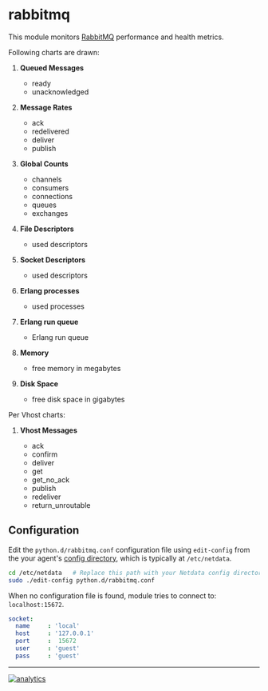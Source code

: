 # rabbitmq

This module monitors [RabbitMQ](https://www.rabbitmq.com/) performance and health metrics.

Following charts are drawn:

1.  **Queued Messages**

    -   ready
    -   unacknowledged

2.  **Message Rates**

    -   ack
    -   redelivered
    -   deliver
    -   publish

3.  **Global Counts**

    -   channels
    -   consumers
    -   connections
    -   queues
    -   exchanges

4.  **File Descriptors**

    -   used descriptors

5.  **Socket Descriptors**

    -   used descriptors

6.  **Erlang processes**

    -   used processes

7.  **Erlang run queue**

    -   Erlang run queue

8.  **Memory**

    -   free memory in megabytes

9.  **Disk Space**

    -   free disk space in gigabytes


Per Vhost charts:

1.  **Vhost Messages**

    -   ack
    -   confirm
    -   deliver
    -   get
    -   get_no_ack
    -   publish
    -   redeliver
    -   return_unroutable

## Configuration

Edit the `python.d/rabbitmq.conf` configuration file using `edit-config` from the your agent's [config
directory](../../../docs/step-by-step/step-04.md#find-your-netdataconf-file), which is typically at `/etc/netdata`.

```bash
cd /etc/netdata   # Replace this path with your Netdata config directory, if different
sudo ./edit-config python.d/rabbitmq.conf
```

When no configuration file is found, module tries to connect to: `localhost:15672`.

```yaml
socket:
  name     : 'local'
  host     : '127.0.0.1'
  port     :  15672
  user     : 'guest'
  pass     : 'guest'
```

---

[![analytics](https://www.google-analytics.com/collect?v=1&aip=1&t=pageview&_s=1&ds=github&dr=https%3A%2F%2Fgithub.com%2Fnetdata%2Fnetdata&dl=https%3A%2F%2Fmy-netdata.io%2Fgithub%2Fcollectors%2Fpython.d.plugin%2Frabbitmq%2FREADME&_u=MAC~&cid=5792dfd7-8dc4-476b-af31-da2fdb9f93d2&tid=UA-64295674-3)](<>)
